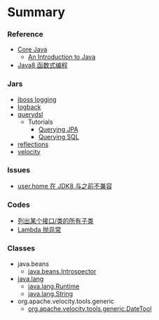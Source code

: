 # Summary

### Reference
- [Core Java](/corejava/README.md)
  - [An Introduction to Java](/corejava/101/README.md)
- [Java8 函数式编程](/java8/README.md)


### Jars
- [jboss logging](/jars/jboss-logging/README.md)
- [logback](/jars/logback/README.md)
- [querydsl](/jars/querydsl/README.md)
  - Tutorials
    - [Querying JPA](/javar/querydsl/tutorials/01.md)
    - [Querying SQL](/javar/querydsl/tutorials/03.md)
- [reflections](/jars/reflections/README.md)
- [velocity](/jars/velocity/README.md)


### Issues
- [user.home 在 JDK8 与之前不兼容](/issues/user.home.md)


### Codes
- [列出某个接口/类的所有子类](/code/get-all-subclasses.md)
- [Lambda 抛异常](/code/lambda-throws-exception.md)


### Classes
- java.beans
  - [java.beans.Introspector](/api/java/beans/Introspector.md)
- [java.lang](/api/java/lang/README.md)
  - [java.lang.Runtime](/api/java/lang/Runtime.md)
  - [java.lang.String](/api/java/lang/String.md)
- org.apache.velocity.tools.generic
  - [org.apache.velocity.tools.generic.DateTool](/api/org/apache/velocity/tools/generic/DateTool.md)
